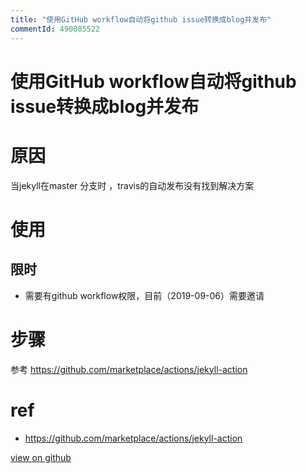 ```yaml
---
title: "使用GitHub workflow自动将github issue转换成blog并发布"
commentId: 490085522
---
```

# 使用GitHub workflow自动将github issue转换成blog并发布

# 原因
当jekyll在master 分支时 ，travis的自动发布没有找到解决方案
# 使用
## 限时
- 需要有github workflow权限，目前（2019-09-06）需要邀请
# 步骤
参考 https://github.com/marketplace/actions/jekyll-action
# ref
- https://github.com/marketplace/actions/jekyll-action
    
[view on github](https://github.com/lotosbin/lotosbin.github.io/issues/23)
    